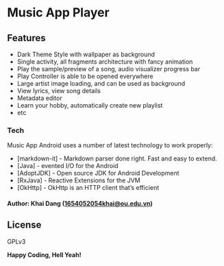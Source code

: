 # Music App Player

## Features
* Dark Theme Style with wallpaper as background
* Single activity, all fragments architecture with fancy animation
* Play the sample/preview of a song, audio visualizer progress bar
* Play Controller is able to be opened everywhere
* Large artist image loading, and can be used as background
* View lyrics, view song details
* Metadata editor
* Learn your hobby, automatically create new playlist
* etc

### Tech

Music App Android uses a number of latest technology to work properly:

* [markdown-it] - Markdown parser done right. Fast and easy to extend.
* [Java] - evented I/O for the Android
* [AdoptJDK] - Open source JDK for Android Development
* [RxJava] - Reactive Extensions for the JVM
* [OkHttp] - OkHttp is an HTTP client that’s efficient


#### Author: Khai Dang (1654052054khai@ou.edu.vn)

License
----

GPLv3


**Happy Coding, Hell Yeah!**


